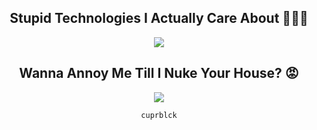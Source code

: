 <div align="center">
<h2> Stupid Technologies I Actually Care About 👨🏻‍💻 </h2> 
<a href="#">
    <img src="https://skillicons.dev/icons?i=python,c,java,nodejs,fortran,php,mysql,figma,flutter,mongodb,wordpress,lua,cs,unity,linux,git,bash,electron,cpp,cloudflare,html,css,tailwind,js&perline=10" />
</a>
<h2> Wanna Annoy Me Till I Nuke Your House? 😡</h2> 
<a href="#">
    <img src="https://skillicons.dev/icons?i=gmail,discord,instagram&perline=10" />
</a>
<br/>
  
`cuprblck`

</div>

